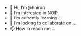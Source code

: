 - 👋 Hi, I’m @hhiron
- 👀 I’m interested in NOIP
- 🌱 I’m currently learning ...
- 💞️ I’m looking to collaborate on ...
- 📫 How to reach me ...

<!---
hhiron/hhiron is a ✨ special ✨ repository because its `README.md` (this file) appears on your GitHub profile.
You can click the Preview link to take a look at your changes.
--->
